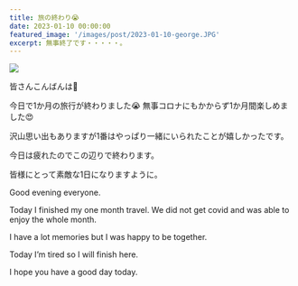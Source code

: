 ```yaml
---
title: 旅の終わり😭
date: 2023-01-10 00:00:00
featured_image: '/images/post/2023-01-10-george.JPG'
excerpt: 無事終了です・・・・・。
---
```


![](https://yutarochan.github.io/yurumina/images/post/2023-01-10-george.JPG)

皆さんこんばんは🌙

今日で1か月の旅行が終わりました😭
無事コロナにもかからず1か月間楽しめました😍

沢山思い出もありますが1番はやっぱり一緒にいられたことが嬉しかったです。

今日は疲れたのでこの辺りで終わります。

皆様にとって素敵な1日になりますように。

Good evening everyone.

Today I finished my one month travel.
We did not get covid and was able to enjoy the whole month.

I have a lot memories but I was happy to be together.

Today I’m tired so I will finish here.

I hope you have a good day today.
